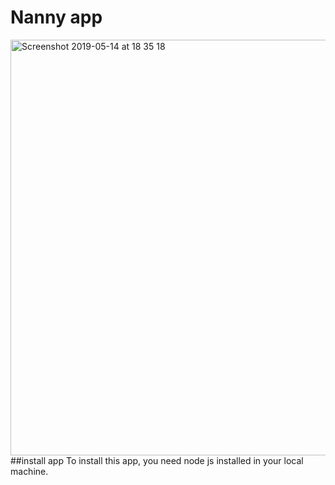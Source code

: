 # Nanny app

<img width="665" alt="Screenshot 2019-05-14 at 18 35 18" src="https://user-images.githubusercontent.com/22114609/57711256-0f379f00-7677-11e9-916b-23798f30a7c3.png">
##install app
To install this app, you need node js installed in your local machine.
